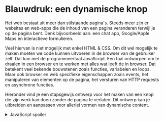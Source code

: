 # Blauwdruk: een dynamische knop

Het web bestaat uit meer dan stilstaande pagina's. Steeds meer zijn er websites en web-apps die de inhoud van een pagina veranderen terwijl je op de pagina bent. Denk bijvoorbeeld aan: een chat app, Google/Apple Maps en interactieve formulieren. 

Veel hiervan is niet mogelijk met enkel HTML & CSS. Om dit wel mogelijk te maken moeten we code kunnen uitvoeren in de browser van de gebruiker zelf. Dat kan met de programmeertaal JavaScript. Een taal ontworpen om te draaien in een browser en te werken met alles wat leeft de in browser. Dat betekent veel bekende bouwstenen zoals functies, variabelen en loops. Maar ook browser en web specifieke eigenschappen zoals events, het manipuleren van elementen op de pagina, het versturen van HTTP requests en asynchrone functies. 

Hieronder vind je een stapsgewijs ontwerp voor het maken van een knop die zijn werk kan doen zonder de pagina te verlaten. Dit ontwerp kan je uitbreiden en aanpassen voor allerlei vormen van dynamische content.

<details markdown="1"><summary markdown="span">JavaScript spoiler</summary>
        <script>
            const buttons = document.querySelectorAll(".favorite-button")

            buttons.forEach((button) => {
                button.addEventListener("click", () => {
                    fetch("/api/favorite/" + button.dataset.isbn)
                        .then((response) => response.json())
                        .then((json) => {
                            if (json.is_favorite) {
                                button.innerText = "❤️"
                            }
                            else {
                                button.innerText = "♡"
                            }
                        }).catch((error) => button.innerText = "ERROR!")
                })
            })
        </script>
</details>

## Enkel Flask + HTML & CSS

![embed](https://api.eu.kaltura.com/p/120/sp/12000/embedIframeJs/uiconf_id/23449960/partner_id/120?iframeembed=true&playerId=kaltura_player&entry_id=0_m4hzcabg&flashvars[streamerType]=auto&amp;flashvars[localizationCode]=en_US&amp;flashvars[leadWithHTML5]=true&amp;flashvars[sideBarContainer.plugin]=true&amp;flashvars[sideBarContainer.position]=left&amp;flashvars[sideBarContainer.clickToClose]=true&amp;flashvars[chapters.plugin]=true&amp;flashvars[chapters.layout]=vertical&amp;flashvars[chapters.thumbnailRotator]=false&amp;flashvars[streamSelector.plugin]=true&amp;flashvars[EmbedPlayer.SpinnerTarget]=videoHolder&amp;flashvars[dualScreen.plugin]=true&amp;flashvars[hotspots.plugin]=1&amp;flashvars[Kaltura.addCrossoriginToIframe]=true&amp;&wid=0_z4gdq7fk)

[Video Link](https://video.uva.nl/media/Favorite+Button+using+JavaScript+-+HTML+%26+Flask/0_m4hzcabg)

<details markdown="1"><summary markdown="span"><code>Hoe werkt user.favorite_books.remove?</code></summary>
In dit geval is de relatie tussen gebruikers en boeken een Many to Many relatie:

* Een gebruiker kan veel (Many) favoriete boeken hebben.
* Een boek kan voor veel (Many) gebruikers een favoriet zijn.

Voor een many to many relatie is er een aparte tabel nodig om de relatie op te slaan. De relatie hier is een gebruiker en een boek. Dus is er één kolom voor de gebruikers en één kolom voor de boeken: <code>user_id, book_id</code> bijvoorbeeld.

Nou is die extra tabel alleen een manier om de relatie op te slaan, maar niet hoe je er mee wilt werken in code. Het is natuurlijker om na te denken over een gebruiker haar favoriete boeken of over de gebruikers die fan zijn van een boek. Daarom kan je met een ORM zoals SQLAlchemy deze relatie ook zo modelleren. Door aan de modellen van zowel een gebruiker als een boek een <code>relationship mee te geven</code>. De details hiervan vind je op <https://flask-sqlalchemy.palletsprojects.com/en/3.0.x/models/> en <https://docs.sqlalchemy.org/en/20/orm/basic_relationships.html#many-to-many>. Uiteindelijk maakt dit het mogelijk om via een constructie als `user.favorite_books` te werken met alle favoriete boeken van een gebruiker.
</details>


<details markdown="1"><summary markdown="span">Code van het HTML form</summary>
        
        <form action={{url_for("favorite", isbn=book.isbn)}} method="post">
            <button class="favorite-button" type="submit">
            {% if book in user.favorite_books %}
            ❤️
            {% else %}
            ♡
            {% endif %}
            </button>
        </form>

</details>

<details markdown="1"><summary markdown="span">Code van de Flask route</summary>

        @app.route("/favorite/<isbn>", methods=["POST"])
        @login_required
        def favorite(isbn):

            # Grab the current user
            user = User.query.get(session["user_id"])

            # Grab the book
            book = Book.query.get(isbn)

            # Unfavorite if already favorite
            if book in user.favorite_books:
                user.favorite_books.remove(book)
            # Otherwise favorite book
            else:
                user.favorite_books.append(book)
            
            db.session.add(user)
            db.session.commit()

            return redirect(request.referrer)

</details>


## JavaScript in de Console

![embed](https://api.eu.kaltura.com/p/120/sp/12000/embedIframeJs/uiconf_id/23449960/partner_id/120?iframeembed=true&playerId=kaltura_player&entry_id=0_b5fkt86g&flashvars[streamerType]=auto&amp;flashvars[localizationCode]=en_US&amp;flashvars[leadWithHTML5]=true&amp;flashvars[sideBarContainer.plugin]=true&amp;flashvars[sideBarContainer.position]=left&amp;flashvars[sideBarContainer.clickToClose]=true&amp;flashvars[chapters.plugin]=true&amp;flashvars[chapters.layout]=vertical&amp;flashvars[chapters.thumbnailRotator]=false&amp;flashvars[streamSelector.plugin]=true&amp;flashvars[EmbedPlayer.SpinnerTarget]=videoHolder&amp;flashvars[dualScreen.plugin]=true&amp;flashvars[hotspots.plugin]=1&amp;flashvars[Kaltura.addCrossoriginToIframe]=true&amp;&wid=0_xmx77w9x)

[Video Link](https://video.uva.nl/media/Favorite+Button+using+JavaScript+-+Console/0_b5fkt86g)

<details markdown="1"><summary markdown="span">DOM & document?</summary>
Document Object Model. Een representatie om een webpagina, een document te representeren met nodes en objecten. Zodat je vervolgens daar tegenaan kan programmeren. Dit is een standaard op zich, die los staat van programmeertalen. Zo kan je zowel met JavaScript als bijvoorbeeld Python werken. Alleen binnen de browser ben je gebonden aan het gebruik van JavaScript.

De eerste node in de DOM is het hele `document`. Dit is in JavaScript een globale variabele. Vervolgens zijn er verschillende manieren om naar volgende nodes te gaan. Je kan bijvoorbeeld via zogenaamde ouder-kind relaties navigeren, bijvoorbeeld `document.children` geeft alle nodes die direct onder `document` vallen. Maar je kan ook hele sprongen maken naar specifieke (klein)kinderen. Bijvoorbeeld `const list = document.querySelector("ul")` geeft het eerste `<ul>` element in het document. Dit idee kunnen we doortrekken, want `list.querySelector("li")` geeft het eerste `<li>` element binnen die eerste `<ul>`. Zo kan je steeds dieper zoeken!

Zie ook: <https://developer.mozilla.org/en-US/docs/Web/API/Document_Object_Model/Introduction>
</details>

<details markdown="1"><summary markdown="span">.querySelector()?</summary>
Over de jaren zijn er verschillende manieren geïntroduceerd om iets van de pagina te selecteren. Kijk je naar een Stack Overflow post van zo'n tien jaar geleden, dan zul je wellicht `getElementsByTagName` of `getElementsById` voorbij zien komen. Dit zijn specifieke functies om op een bepaalde manier elementen uit de pagina op te halen. Dat was prima voor simpele gevallen, maar wordt al gauw complex als je bijvoorbeeld combinaties wil selecteren zoals bijvoorbeeld: geef me alle `<p>` elementen met de class `foo`. 

Dus wat je nog veel vaker zult zien op o.a. Stack Overflow is `$(".foo")`. Dat laatste is namelijk een functie van een framework genaamd jQuery. Een library toen zo populair, dat eigenlijk elke JavaScript programmeur er wel mee werkte. De makers van jQuery hadden een goed idee, namelijk we maken een functie die op dezelfde manier elementen van een pagina kan selecteren als dat CSS dat doet. Iedereen op het web kan toch al werken met CSS en zo hoef je niks extra's te leren. Dat werd de functie `$`.

Dit idee was zo populair dat het uiteindelijk werd opgenomen in de JavaScript taal zelf met de naam `querySelector`. Nu hoef je dus niet een extra library te gebruiken en door de gebruiker te laten downloaden, om toch op een bekende manier elementen van een pagina te selecteren.

Dit gebeurt overigens wel vaker: een framework introduceert iets, de wereld went eraan en later komt het in de standaard van de taal terecht. De ironie is dat de functies die jQuery toen zo populair maakten, nu al in de taal gebakken zitten. Waardoor jQuery vaak niet meer nodig is. Onder andere daardoor wordt jQuery steeds minder gebruikt.
</details>

<details markdown="1"><summary markdown="span">.innerHTML & .innerText?</summary>
DOM elementen hebben veel verschillende eigenschappen. Veel heb je er nooit nodig, totdat je ze een keer wel nodig hebt. Maar twee belangrijke om even uit te lichten: `innerHTML` en `innerText`. Stel je voor we hebben de volgende HTML code:

        <button>
            <strong>Submit!</strong>
        </button>

Doen we `const button = document.querySelector("button")`. Dan krijg je:

    `button.innerHTML` geeft `"<strong>Submit!</strong>"`
    `button.innerText` geeft `"Submit!"`

In beide gevallen is het een string en gaat het erom wat er in de knop staat. Alleen de één geeft je alleen de tekst en de ander ook alle HTML tags er binnen. 
</details>

<details markdown="1"><summary markdown="span">Console in Safari</summary>
Standaard kan je niet zomaar de console openen binnen Safari. Dit moet je eerst aanzetten. Zie daarvoor <https://support.apple.com/nl-nl/guide/safari/sfri20948/mac>
</details>


## Event Listener

![embed](https://api.eu.kaltura.com/p/120/sp/12000/embedIframeJs/uiconf_id/23449960/partner_id/120?iframeembed=true&playerId=kaltura_player&entry_id=0_xkflj79z&flashvars[streamerType]=auto&amp;flashvars[localizationCode]=en_US&amp;flashvars[leadWithHTML5]=true&amp;flashvars[sideBarContainer.plugin]=true&amp;flashvars[sideBarContainer.position]=left&amp;flashvars[sideBarContainer.clickToClose]=true&amp;flashvars[chapters.plugin]=true&amp;flashvars[chapters.layout]=vertical&amp;flashvars[chapters.thumbnailRotator]=false&amp;flashvars[streamSelector.plugin]=true&amp;flashvars[EmbedPlayer.SpinnerTarget]=videoHolder&amp;flashvars[dualScreen.plugin]=true&amp;flashvars[hotspots.plugin]=1&amp;flashvars[Kaltura.addCrossoriginToIframe]=true&amp;&wid=0_m1yw23f1)

[Video Link](https://video.uva.nl/media/Favorite%20Button%20using%20JavaScript%20-%20Event%20Listener/0_xkflj79z)


## Meerdere Event Listeners

![embed](https://api.eu.kaltura.com/p/120/sp/12000/embedIframeJs/uiconf_id/23449960/partner_id/120?iframeembed=true&playerId=kaltura_player&entry_id=0_cpgdmhe0&flashvars[streamerType]=auto&amp;flashvars[localizationCode]=en_US&amp;flashvars[leadWithHTML5]=true&amp;flashvars[sideBarContainer.plugin]=true&amp;flashvars[sideBarContainer.position]=left&amp;flashvars[sideBarContainer.clickToClose]=true&amp;flashvars[chapters.plugin]=true&amp;flashvars[chapters.layout]=vertical&amp;flashvars[chapters.thumbnailRotator]=false&amp;flashvars[streamSelector.plugin]=true&amp;flashvars[EmbedPlayer.SpinnerTarget]=videoHolder&amp;flashvars[dualScreen.plugin]=true&amp;flashvars[hotspots.plugin]=1&amp;flashvars[Kaltura.addCrossoriginToIframe]=true&amp;&wid=0_odldnv6p)

[Video Link](https://video.uva.nl/media/Favorite+Button+using+JavaScript+-+Multiple+Listeners/0_cpgdmhe0)

## Fetch

![embed](https://api.eu.kaltura.com/p/120/sp/12000/embedIframeJs/uiconf_id/23449960/partner_id/120?iframeembed=true&playerId=kaltura_player&entry_id=0_lza5t4ba&flashvars[streamerType]=auto&amp;flashvars[localizationCode]=en_US&amp;flashvars[leadWithHTML5]=true&amp;flashvars[sideBarContainer.plugin]=true&amp;flashvars[sideBarContainer.position]=left&amp;flashvars[sideBarContainer.clickToClose]=true&amp;flashvars[chapters.plugin]=true&amp;flashvars[chapters.layout]=vertical&amp;flashvars[chapters.thumbnailRotator]=false&amp;flashvars[streamSelector.plugin]=true&amp;flashvars[EmbedPlayer.SpinnerTarget]=videoHolder&amp;flashvars[dualScreen.plugin]=true&amp;flashvars[hotspots.plugin]=1&amp;flashvars[Kaltura.addCrossoriginToIframe]=true&amp;&wid=0_w476o0gd)

[Video Link](https://video.uva.nl/media/Favorite+Button+using+JavaScript+-+Fetch/0_lza5t4ba)

## Promise.Then().Catch()

![embed](https://api.eu.kaltura.com/p/120/sp/12000/embedIframeJs/uiconf_id/23449960/partner_id/120?iframeembed=true&playerId=kaltura_player&entry_id=0_zgzwtmxn&flashvars[streamerType]=auto&amp;flashvars[localizationCode]=en_US&amp;flashvars[leadWithHTML5]=true&amp;flashvars[sideBarContainer.plugin]=true&amp;flashvars[sideBarContainer.position]=left&amp;flashvars[sideBarContainer.clickToClose]=true&amp;flashvars[chapters.plugin]=true&amp;flashvars[chapters.layout]=vertical&amp;flashvars[chapters.thumbnailRotator]=false&amp;flashvars[streamSelector.plugin]=true&amp;flashvars[EmbedPlayer.SpinnerTarget]=videoHolder&amp;flashvars[dualScreen.plugin]=true&amp;flashvars[hotspots.plugin]=1&amp;flashvars[Kaltura.addCrossoriginToIframe]=true&amp;&wid=0_cxkaetqt)

[Video Link](https://video.uva.nl/media/Favorite+Button+using+JavaScript+-+Promise+Then+Catch/0_zgzwtmxn)